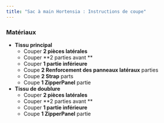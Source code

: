 ```yaml
---
title: "Sac à main Hortensia : Instructions de coupe"
---
```


### Matériaux

- **Tissu principal**
  - Couper **2 pièces latérales**
  - Couper **2 parties avant **
  - Couper **1 partie inférieure**
  - Coupe **2 Renforcement des panneaux latéraux** parties
  - Coupe **2 Strap** parts
  - Coupe **1 ZipperPanel** partie
- **Tissu de doublure**
  - Couper **2 pièces latérales**
  - Couper **2 parties avant **
  - Couper **1 partie inférieure**
  - Coupe **1 ZipperPanel** partie
